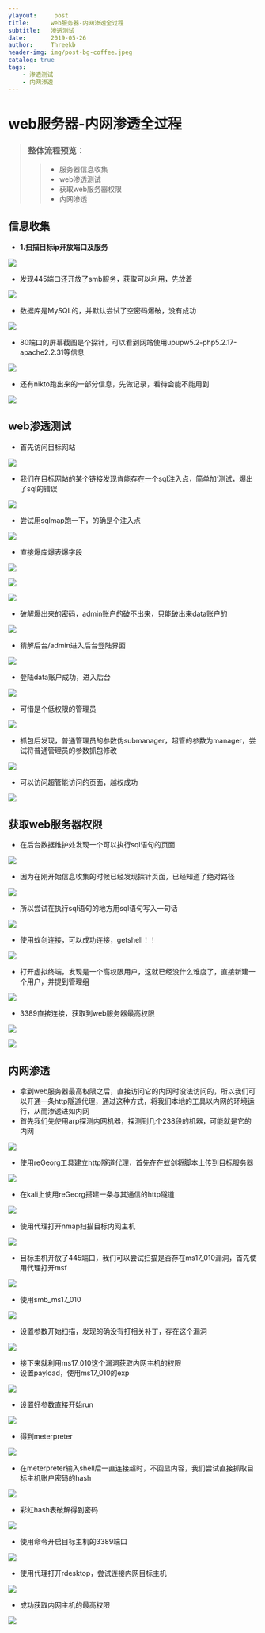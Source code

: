 ```yaml
---
ylayout:     post
title:      web服务器-内网渗透全过程
subtitle:   渗透测试
date:       2019-05-26
author:     Threekb
header-img: img/post-bg-coffee.jpeg
catalog: true
tags:
    - 渗透测试
    - 内网渗透
---
```


# web服务器-内网渗透全过程

> ### 整体流程预览：
>
> > * 服务器信息收集
> > * web渗透测试
> > * 获取web服务器权限
> > * 内网渗透

## 信息收集

* **1.扫描目标ip开放端口及服务**

![](https://threekb-1259310634.cos.ap-beijing.myqcloud.com/blog/20190531143905.png)

* 发现445端口还开放了smb服务，获取可以利用，先放着

![](https://threekb-1259310634.cos.ap-beijing.myqcloud.com/blog/20190531144123.png)

* 数据库是MySQL的，并默认尝试了空密码爆破，没有成功

![](https://threekb-1259310634.cos.ap-beijing.myqcloud.com/blog/20190531144251.png)

* 80端口的屏幕截图是个探针，可以看到网站使用upupw5.2-php5.2.17-apache2.2.31等信息

![](https://threekb-1259310634.cos.ap-beijing.myqcloud.com/blog/20190531144520.png)

* 还有nikto跑出来的一部分信息，先做记录，看待会能不能用到

![](https://threekb-1259310634.cos.ap-beijing.myqcloud.com/blog/20190531144601.png)

## web渗透测试

* 首先访问目标网站

![](https://threekb-1259310634.cos.ap-beijing.myqcloud.com/blog/20190531144827.png)

* 我们在目标网站的某个链接发现肯能存在一个sql注入点，简单加‘测试，爆出了sql的错误

![](https://threekb-1259310634.cos.ap-beijing.myqcloud.com/blog/20190531145131.png)

* 尝试用sqlmap跑一下，的确是个注入点

![](https://threekb-1259310634.cos.ap-beijing.myqcloud.com/blog/20190531145301.png)

* 直接爆库爆表爆字段

![](https://threekb-1259310634.cos.ap-beijing.myqcloud.com/blog/20190531145353.png)





![](https://threekb-1259310634.cos.ap-beijing.myqcloud.com/blog/20190531145411.png)

![](https://threekb-1259310634.cos.ap-beijing.myqcloud.com/blog/20190531145429.png)

* 破解爆出来的密码，admin账户的破不出来，只能破出来data账户的

![](https://threekb-1259310634.cos.ap-beijing.myqcloud.com/blog/20190531145621.png)



* 猜解后台/admin进入后台登陆界面

![](https://threekb-1259310634.cos.ap-beijing.myqcloud.com/blog/20190531145549.png)

* 登陆data账户成功，进入后台

![](https://threekb-1259310634.cos.ap-beijing.myqcloud.com/blog/20190531145706.png)

* 可惜是个低权限的管理员

![](https://threekb-1259310634.cos.ap-beijing.myqcloud.com/blog/20190531145738.png)

* 抓包后发现，普通管理员的参数伪submanager，超管的参数为manager，尝试将普通管理员的参数抓包修改

![](https://threekb-1259310634.cos.ap-beijing.myqcloud.com/blog/20190531145852.png)

* 可以访问超管能访问的页面，越权成功

![](https://threekb-1259310634.cos.ap-beijing.myqcloud.com/blog/20190531150001.png)

## 获取web服务器权限

* 在后台数据维护处发现一个可以执行sql语句的页面

![](https://threekb-1259310634.cos.ap-beijing.myqcloud.com/blog/20190531150051.png)

* 因为在刚开始信息收集的时候已经发现探针页面，已经知道了绝对路径

![](https://threekb-1259310634.cos.ap-beijing.myqcloud.com/blog/20190531150303.png)

* 所以尝试在执行sql语句的地方用sql语句写入一句话

![](https://threekb-1259310634.cos.ap-beijing.myqcloud.com/blog/20190531150350.png)

* 使用蚁剑连接，可以成功连接，getshell！！

![](https://threekb-1259310634.cos.ap-beijing.myqcloud.com/blog/20190531150436.png)

* 打开虚拟终端，发现是一个高权限用户，这就已经没什么难度了，直接新建一个用户，并提到管理组

![](https://threekb-1259310634.cos.ap-beijing.myqcloud.com/blog/20190531150443.png)

* 3389直接连接，获取到web服务器最高权限

![](https://threekb-1259310634.cos.ap-beijing.myqcloud.com/blog/20190531150710.png)

![](https://threekb-1259310634.cos.ap-beijing.myqcloud.com/blog/20190531150732.png)

## 内网渗透

* 拿到web服务器最高权限之后，直接访问它的内网时没法访问的，所以我们可以开通一条http隧道代理，通过这种方式，将我们本地的工具以内网的环境运行，从而渗透进如内网
* 首先我们先使用arp探测内网机器，探测到几个238段的机器，可能就是它的内网

![](https://threekb-1259310634.cos.ap-beijing.myqcloud.com/blog/20190531151332.png)



* 使用reGeorg工具建立http隧道代理，首先在在蚁剑将脚本上传到目标服务器

![](https://threekb-1259310634.cos.ap-beijing.myqcloud.com/blog/20190531151128.png)

* 在kali上使用reGeorg搭建一条与其通信的http隧道

![](https://threekb-1259310634.cos.ap-beijing.myqcloud.com/blog/20190531151237.png)

* 使用代理打开nmap扫描目标内网主机

![](https://threekb-1259310634.cos.ap-beijing.myqcloud.com/blog/20190531152617.png)

* 目标主机开放了445端口，我们可以尝试扫描是否存在ms17_010漏洞，首先使用代理打开msf

![](https://threekb-1259310634.cos.ap-beijing.myqcloud.com/blog/20190531152118.png)

* 使用smb_ms17_010

![](https://threekb-1259310634.cos.ap-beijing.myqcloud.com/blog/20190531152016.png)

* 设置参数开始扫描，发现的确没有打相关补丁，存在这个漏洞

![](https://threekb-1259310634.cos.ap-beijing.myqcloud.com/blog/20190531152825.png)

* 接下来就利用ms17_010这个漏洞获取内网主机的权限
* 设置payload，使用ms17_010的exp

![](https://threekb-1259310634.cos.ap-beijing.myqcloud.com/blog/20190531152946.png)

* 设置好参数直接开始run

![](https://threekb-1259310634.cos.ap-beijing.myqcloud.com/blog/20190531153037.png)

* 得到meterpreter

![](https://threekb-1259310634.cos.ap-beijing.myqcloud.com/blog/20190531153135.png)

* 在meterpreter输入shell后一直连接超时，不回显内容，我们尝试直接抓取目标主机账户密码的hash

![](https://threekb-1259310634.cos.ap-beijing.myqcloud.com/blog/20190531153154.png)

* 彩虹hash表破解得到密码

![](https://threekb-1259310634.cos.ap-beijing.myqcloud.com/blog/20190531153313.png)

* 使用命令开启目标主机的3389端口

![](https://threekb-1259310634.cos.ap-beijing.myqcloud.com/blog/20190531153501.png)

* 使用代理打开rdesktop，尝试连接内网目标主机

![](https://threekb-1259310634.cos.ap-beijing.myqcloud.com/blog/20190531153541.png)

* 成功获取内网主机的最高权限

![](https://threekb-1259310634.cos.ap-beijing.myqcloud.com/blog/20190531153603.png)

